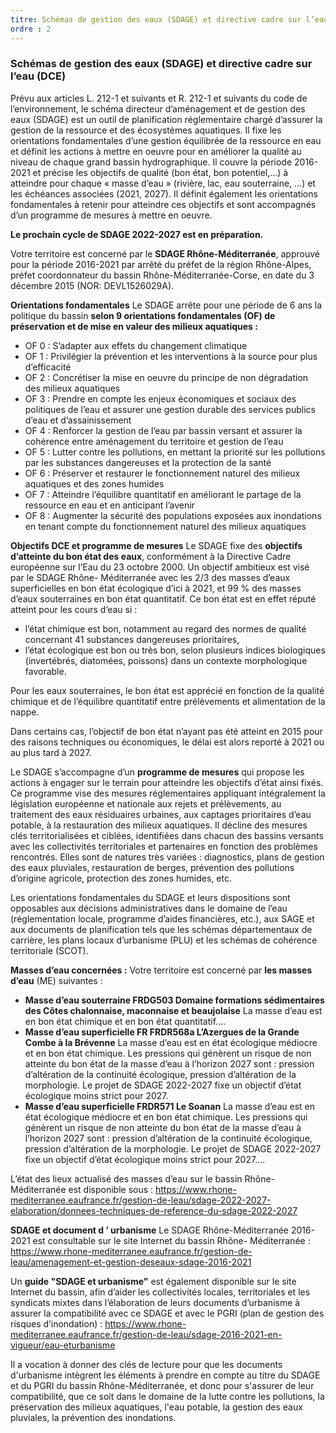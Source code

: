 ```yaml
---
titre: Schémas de gestion des eaux (SDAGE) et directive cadre sur l’eau (DCE)
ordre : 2
---
```

### Schémas de gestion des eaux (SDAGE) et directive cadre sur l’eau (DCE)

Prévu aux articles L. 212-1 et suivants et R. 212-1 et suivants du code de l’environnement, le schéma
directeur d’aménagement et de gestion des eaux (SDAGE) est un outil de planification réglementaire
chargé d’assurer la gestion de la ressource et des écosystèmes aquatiques. Il fixe les orientations
fondamentales d’une gestion équilibrée de la ressource en eau et définit les actions à mettre en oeuvre
pour en améliorer la qualité au niveau de chaque grand bassin hydrographique. Il couvre la période 2016-
2021 et précise les objectifs de qualité (bon état, bon potentiel,…) à atteindre pour chaque « masse
d’eau » (rivière, lac, eau souterraine, …) et les échéances associées (2021, 2027). Il définit également les
orientations fondamentales à retenir pour atteindre ces objectifs et sont accompagnés d’un programme de
mesures à mettre en oeuvre.

**Le prochain cycle de SDAGE 2022-2027 est en préparation.**

Votre territoire est concerné par le **SDAGE Rhône-Méditerranée**, approuvé pour la période 2016-2021 par
arrêté du préfet de la région Rhône-Alpes, préfet coordonnateur du bassin Rhône-Méditerranée-Corse, en
date du 3 décembre 2015 (NOR: DEVL1526029A).

**Orientations fondamentales**
Le SDAGE arrête pour une période de 6 ans la politique du bassin **selon 9 orientations fondamentales
(OF) de préservation et de mise en valeur des milieux aquatiques :**
- OF 0 : S’adapter aux effets du changement climatique
- OF 1 : Privilégier la prévention et les interventions à la source pour plus d’efficacité
- OF 2 : Concrétiser la mise en oeuvre du principe de non dégradation des milieux aquatiques
- OF 3 : Prendre en compte les enjeux économiques et sociaux des politiques de l’eau et assurer
une gestion durable des services publics d’eau et d’assainissement
- OF 4 : Renforcer la gestion de l’eau par bassin versant et assurer la cohérence entre
aménagement du territoire et gestion de l’eau
- OF 5 : Lutter contre les pollutions, en mettant la priorité sur les pollutions par les substances
dangereuses et la protection de la santé
- OF 6 : Préserver et restaurer le fonctionnement naturel des milieux aquatiques et des zones
humides
- OF 7 : Atteindre l’équilibre quantitatif en améliorant le partage de la ressource en eau et en
anticipant l’avenir
- OF 8 : Augmenter la sécurité des populations exposées aux inondations en tenant compte du
fonctionnement naturel des milieux aquatiques

**Objectifs DCE et programme de mesures**
Le SDAGE fixe des **objectifs d’atteinte du bon état des eaux**, conformément à la Directive Cadre
européenne sur l’Eau du 23 octobre 2000. Un objectif ambitieux est visé par le SDAGE Rhône-
Méditerranée avec les 2/3 des masses d’eaux superficielles en bon état écologique d’ici à 2021, et 99 %
des masses d’eaux souterraines en bon état quantitatif. Ce bon état est en effet réputé atteint pour les
cours d’eau si :
- l’état chimique est bon, notamment au regard des normes de qualité concernant 41 substances
dangereuses prioritaires,
- l’état écologique est bon ou très bon, selon plusieurs indices biologiques (invertébrés, diatomées,
poissons) dans un contexte morphologique favorable.

Pour les eaux souterraines, le bon état est apprécié en fonction de la qualité chimique et de l’équilibre
quantitatif entre prélèvements et alimentation de la nappe.

Dans certains cas, l’objectif de bon état n’ayant pas été atteint en 2015 pour des raisons techniques ou
économiques, le délai est alors reporté à 2021 ou au plus tard à 2027.

Le SDAGE s’accompagne d’un **programme de mesures** qui propose les actions à engager sur le terrain
pour atteindre les objectifs d’état ainsi fixés. Ce programme vise des mesures réglementaires appliquant
intégralement la législation européenne et nationale aux rejets et prélèvements, au traitement des eaux
résiduaires urbaines, aux captages prioritaires d’eau potable, à la restauration des milieux aquatiques. Il
décline des mesures clés territorialisées et ciblées, identifiées dans chacun des bassins versants avec les
collectivités territoriales et partenaires en fonction des problèmes rencontrés. Elles sont de natures très
variées : diagnostics, plans de gestion des eaux pluviales, restauration de berges, prévention des
pollutions d’origine agricole, protection des zones humides, etc.

Les orientations fondamentales du SDAGE et leurs dispositions sont opposables aux décisions
administratives dans le domaine de l’eau (réglementation locale, programme d’aides financières, etc.), aux
SAGE et aux documents de planification tels que les schémas départementaux de carrière, les plans
locaux d’urbanisme (PLU) et les schémas de cohérence territoriale (SCOT).

**Masses d’eau concernées :**
Votre territoire est concerné par **les masses d’eau** (ME) suivantes :
- **Masse d’eau souterraine FRDG503 Domaine formations sédimentaires des Côtes
chalonnaise, maconnaise et beaujolaise**
La masse d’eau est en bon état chimique et en bon état quantitatif.…
- **Masse d’eau superficielle FR FRDR568a L’Azergues de la Grande Combe à la Brévenne**
La masse d’eau est en état écologique médiocre et en bon état chimique. Les pressions qui
génèrent un risque de non atteinte du bon état de la masse d’eau à l’horizon 2027 sont : pression
d’altération de la continuité écologique, pression d’altération de la morphologie.
Le projet de SDAGE 2022-2027 fixe un objectif d’état écologique moins strict pour 2027.
- **Masse d’eau superficielle FRDR571 Le Soanan**
La masse d’eau est en état écologique médiocre et en bon état chimique. Les pressions qui
génèrent un risque de non atteinte du bon état de la masse d’eau à l’horizon 2027 sont : pression
d’altération de la continuité écologique, pression d’altération de la morphologie.
Le projet de SDAGE 2022-2027 fixe un objectif d’état écologique moins strict pour 2027.…

L’état des lieux actualisé des masses d’eau sur le bassin Rhône-Méditerranée est disponible sous :
https://www.rhone-mediterranee.eaufrance.fr/gestion-de-leau/sdage-2022-2027-elaboration/donnees-techniques-de-reference-du-sdage-2022-2027

**SDAGE et document d ’ urbanisme**
Le SDAGE Rhône-Méditerranée 2016-2021 est consultable sur le site Internet du bassin Rhône-
Méditerranée : https://www.rhone-mediterranee.eaufrance.fr/gestion-de-leau/amenagement-et-gestion-deseaux-sdage-2016-2021

Un **guide "SDAGE et urbanisme"** est également disponible sur le site Internet du bassin, afin d’aider les
collectivités locales, territoriales et les syndicats mixtes dans l’élaboration de leurs documents d’urbanisme
à assurer la compatibilité avec ce SDAGE et avec le PGRI (plan de gestion des risques d’inondation) :
https://www.rhone-mediterranee.eaufrance.fr/gestion-de-leau/sdage-2016-2021-en-vigueur/eau-eturbanisme

Il a vocation à donner des clés de lecture pour que les documents d'urbanisme intègrent les éléments à
prendre en compte au titre du SDAGE et du PGRI du bassin Rhône-Méditerranée, et donc pour s'assurer
de leur compatibilité, que ce soit dans le domaine de la lutte contre les pollutions, la préservation des
milieux aquatiques, l'eau potable, la gestion des eaux pluviales, la prévention des inondations.
